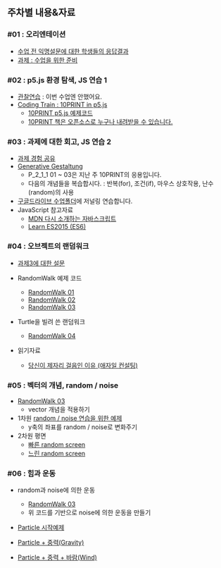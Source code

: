 ## 주차별 내용&자료

### #01 : 오리엔테이션
 * [수업 전 익명설문에 대한 학생들의 응답결과](https://docs.google.com/forms/d/e/1FAIpQLSdcYg08V_ULQWzmFRwuJV8Xlydua8N1P7ZtOcNUJQCmucODeg/viewanalytics)
 * [과제 : 수업을 위한 준비](homework.md)

### #02 : p5.js 환경 탐색, JS 연습 1
 * [관찰연습](https://drive.google.com/open?id=1oFSEH-9C54FsE30wB3IMesZjrcjTpFt1) : 이번 수업엔 안했어요.
 * [Coding Train : 10PRINT in p5.js](https://youtu.be/bEyTZ5ZZxZs)
   * [10PRINT p5.js 예제코드](https://editor.p5js.org/picxenk@gmail.com/sketches/SVxLX99my)
   * [10PRINT 책은 오픈소스로 누구나 내려받을 수 있습니다.](http://10print.org/)

### #03 : 과제에 대한 회고, JS 연습 2
 * [과제 경험 공유](https://docs.google.com/spreadsheets/d/1bpptE2GizWWauTpGBHzu7lhneMTXwhxOtnj9eo5JF6Y/edit?usp=sharing)
 * [Generative Gestaltung](http://www.generative-gestaltung.de/2/)
   * P_2_1_1 01 ~ 03은 지난 주 10PRINT의 응용입니다.
   * 다음의 개념들을 복습합시다. : 반복(for), 조건(if), 마우스 상호작용, 난수(random)의 사용
 * [구글드라이브 수업폴더](https://drive.google.com/open?id=1E2ORI-ujgjlqHDTYcnbF7uus0guqGb9l)에 저널링 연습합니다.
 * JavaScript 참고자료
   * [MDN 다시 소개하는 자바스크립트](https://developer.mozilla.org/en-US/docs/Web/JavaScript/A_re-introduction_to_JavaScript)
   * [Learn ES2015 (ES6)](https://babeljs.io/docs/en/learn)

### #04 : 오브젝트의 랜덤워크
 * [과제3에 대한 설문](https://forms.gle/hW9agxHhNWfsLKRw9)

 * RandomWalk 예제 코드
   * [RandomWalk 01](https://editor.p5js.org/picxenk@gmail.com/sketches/ejxF-rYAP)
   * [RandomWalk 02](https://editor.p5js.org/picxenk@gmail.com/sketches/kl2xkLHQZ)
   * [RandomWalk 03](https://editor.p5js.org/picxenk@gmail.com/sketches/apa77mb1z)
 * Turtle을 빌려 쓴 랜덤워크
   * [RandomWalk 04](https://editor.p5js.org/picxenk@gmail.com/sketches/ynTg0l7af)

 * 읽기자료
   * [당신이 제자리 걸음인 이유 (애자일 컨설팅)](http://egloos.zum.com/agile/v/5749946)

### #05 : 벡터의 개념, random / noise
 * [RandomWalk 03](https://editor.p5js.org/picxenk@gmail.com/sketches/apa77mb1z)
   * vector 개념을 적용하기
 * 1차원 [random / noise 연습을 위한 예제](https://editor.p5js.org/picxenk@gmail.com/sketches/fze46hHr2)
   * y축의 좌표를 random / noise로 변화주기
 * 2차원 평면
   * [빠른 random screen](https://editor.p5js.org/picxenk@gmail.com/sketches/pYTtNoFkZ)
   * [느린 random screen](https://editor.p5js.org/picxenk@gmail.com/sketches/gxvVOj0ss)


### #06 : 힘과 운동
 * random과 noise에 의한 운동
   * [RandomWalk 03](https://editor.p5js.org/picxenk@gmail.com/sketches/apa77mb1z)
   * 위 코드를 기반으로 noise에 의한 운동을 만들기

 * [Particle 시작예제](https://editor.p5js.org/picxenk@gmail.com/sketches/lcFAqov1d)
 * [Particle + 중력(Gravity)](https://editor.p5js.org/picxenk@gmail.com/sketches/hi8yLzOjh)
 * [Particle + 중력 + 바람(Wind)](https://editor.p5js.org/picxenk@gmail.com/sketches/pJVbXrqR3)
